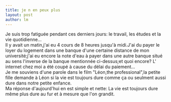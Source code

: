 ```yaml
---
title: je n en peux plus 
layout: post
author: lm
---
```

<p>Je suis trop fatiguée pendant ces derniers jours: le travail, les études et la vie quotidienne...<br />
Il y avait un matin,j'ai eu  4 cours de 8 heures jusqu'à midi.J'ai du payer le loyer du logement dans une banque d'une certaine distance de mon université;j'ai eu encore la note d'eau à payer dans une autre banque situé au sens l'inverse de la banque mentionnée ci-dessus;et quoi encore? L' internet chez moi a été coupé à cause du délai du paiement...<br />
Je me souviens d'une parole dans le film "Léon,the professional",la petite fille demande à Léon si la vie est toujours dure comme ça ou seulment aussi dure dans notre petite enfance.<br />
Ma réponse d'aujourd'hui en est simple et nette: La vie est toujours dure même plus dure au fur et à mesure que l'on grandit. </p>
